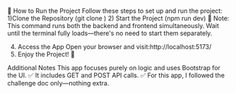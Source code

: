 🚀 How to Run the Project
Follow these steps to set up and run the project:
1)Clone the Repository  (git clone <repo-url>)
2) Start the Project (npm run dev)
🔹 Note: This command runs both the backend and frontend simultaneously. Wait until the terminal fully loads—there's no need to start them separately.

4) Access the App Open your browser and visit:http://localhost:5173/
5)  Enjoy the Project! 🎉


 Additional Notes
 This app focuses purely on logic and uses Bootstrap for the UI.
✅ It includes GET and POST API calls.
✅ For this app, I followed the challenge doc only—nothing extra.
